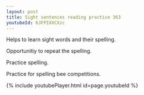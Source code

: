 ```yaml
---
layout: post
title: Sight sentences reading practice 363
youtubeId: 6JFPIXXCXzc
---
```

 
 
Helps to learn sight words and their spelling.

Opportunitiy to repeat the spelling. 

Practice spelling. 
 
Practice for spelling bee competitions. 
 
{% include youtubePlayer.html id=page.youtubeId %}
 
 
